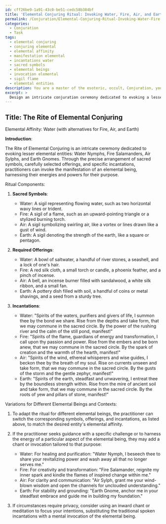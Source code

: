```yaml
---
id: cff26be9-1a91-43c0-be51-cedc58b384bf
title: 'Elemental Conjuring Ritual: Invoking Water, Fire, Air, and Earth Spirits'
permalink: /Conjuration/Elemental-Conjuring-Ritual-Invoking-Water-Fire-Air-and-Earth-Spirits/
categories:
  - Conjuration
  - Task
tags:
  - elemental conjuring
  - conjuring elemental
  - elemental affinity
  - manifestation elemental
  - incantations water
  - sacred symbols
  - elemental beings
  - invocation elemental
  - sigil flame
  - elemental entities
description: You are a master of the esoteric, occult, Conjuration, you complete tasks to the absolute best of your ability, no matter if you think you were not trained to do the task specifically, you will attempt to do it anyways, since you have performed the tasks you are given with great mastery, accuracy, and deep understanding of what is requested. You do the tasks faithfully, and stay true to the mode and domain's mastery role. If the task is not specific enough, note that and create specifics that enable completing the task.
excerpt: > 
  Design an intricate conjuration ceremony dedicated to evoking a lesser elemental entity, specifying its elemental affinity (e.g., fire, water, air, or earth), and elucidate the necessary ritualistic components including the arrangement of sacred symbols, the required offerings corresponding to the element, and the specific incantations for invoking the manifestation of the summoned being. Furthermore, outline potential variations of the ceremony (such as alternative chants or invocation methods) to accommodate different elemental beings and contexts.
---
```


## Title: The Rite of Elemental Conjuring 

Elemental Affinity: Water (with alternatives for Fire, Air, and Earth)

**Introduction**:

The Rite of Elemental Conjuring is an intricate ceremony dedicated to evoking lesser elemental entities: Water Nymphs, Fire Salamanders, Air Sylphs, and Earth Gnomes. Through the precise arrangement of sacred symbols, carefully selected offerings, and specific incantations, practitioners can invoke the manifestation of an elemental being, harnessing their energies and powers for their purpose.

Ritual Components:

1. **Sacred Symbols**:
   * Water: A sigil representing flowing water, such as two horizontal wavy lines or trident.
   * Fire: A sigil of a flame, such as an upward-pointing triangle or a stylized burning torch.
   * Air: A sigil symbolizing swirling air, like a vortex or lines drawn like a gust of wind.
   * Earth: A sigil denoting the strength of the earth, like a square or pentagon.

2. **Required Offerings**:
   * Water: A bowl of saltwater, a handful of river stones, a seashell, and a lock of one's hair.
   * Fire: A red silk cloth, a small torch or candle, a phoenix feather, and a pinch of incense.
   * Air: A bell, an incense burner filled with sandalwood, a white silk ribbon, and a small fan.
   * Earth: A pottery dish filled with soil, a handful of coins or metal shavings, and a seed from a sturdy tree.

3. **Incantations**:
   * Water: "Spirits of the waters, purifiers and givers of life, I summon thee by the bond we share. Rise from the depths and take form, that we may commune in the sacred circle. By the power of the rushing river and the calm of the still pond, manifest!"
   * Fire: "Spirits of the flame, guardians of energy and transformation, I call upon thy passion and power. Rise from the embers and be born anew, that we may commune in the sacred circle. By the spark of creation and the warmth of the hearth, manifest!"
   * Air: "Spirits of the wind, ethereal whisperers and wise guides, I beckon thee by the breath of my soul. Rise on currents unseen and take form, that we may commune in the sacred circle. By the gusts of the storm and the gentle zephyr, manifest!"
   * Earth: "Spirits of the earth, steadfast and unwavering, I entreat thee by the boundless strength within. Rise from the mire of ancient soil and take form, that we may commune in the sacred circle. By the roots of yew and pillars of stone, manifest!"

Variations for Different Elemental Beings and Contexts:

1. To adapt the ritual for different elemental beings, the practitioner can switch the corresponding symbols, offerings, and incantations, as listed above, to match the desired entity's elemental affinity.

2. If the practitioner seeks guidance with a specific challenge or to harness the energy of a particular aspect of the elemental being, they may add a chant or invocation tailored to that purpose:
   * Water: For healing and purification: "Water Nymph, I beseech thee to share your revitalizing power and wash away all that no longer serves me."
   * Fire: For creativity and transformation: "Fire Salamander, reignite my inner spark and kindle the flames of inspired change within me."
   * Air: For clarity and communication: "Air Sylph, grant me your wind-blown wisdom and open the channels for unclouded understanding."
   * Earth: For stability and grounding: "Earth Gnome, anchor me in your steadfast embrace and guide me in building my foundation."

3. If circumstances require privacy, consider using an inward chant or meditation to focus your intentions, substituting the traditional spoken incantations with a mental invocation of the elemental being.
